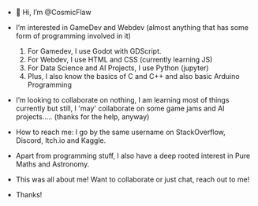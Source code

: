 - 👋 Hi, I’m @CosmicFlaw
- I’m interested in GameDev and Webdev (almost anything that has some form of programming involved in it)
  1. For Gamedev, I use Godot with GDScript.
  2. For Webdev, I use HTML and CSS (currently learning JS)
  3. For Data Science and AI Projects, I use Python (jupyter)
  4. Plus, I also know the basics of C and C++ and also basic Arduino Programming

- I’m looking to collaborate on nothing, I am learning most of things currently but still, I 'may' collaborate on some game jams and AI projects..... (thanks for the help, anyway)
  
- How to reach me:
  I go by the same username on StackOverflow, Discord, Itch.io and Kaggle.

- Apart from programming stuff, I also have a deep rooted interest in Pure Maths and Astronomy.

- This was all about me! Want to collaborate or just chat, reach out to me!
- Thanks!

